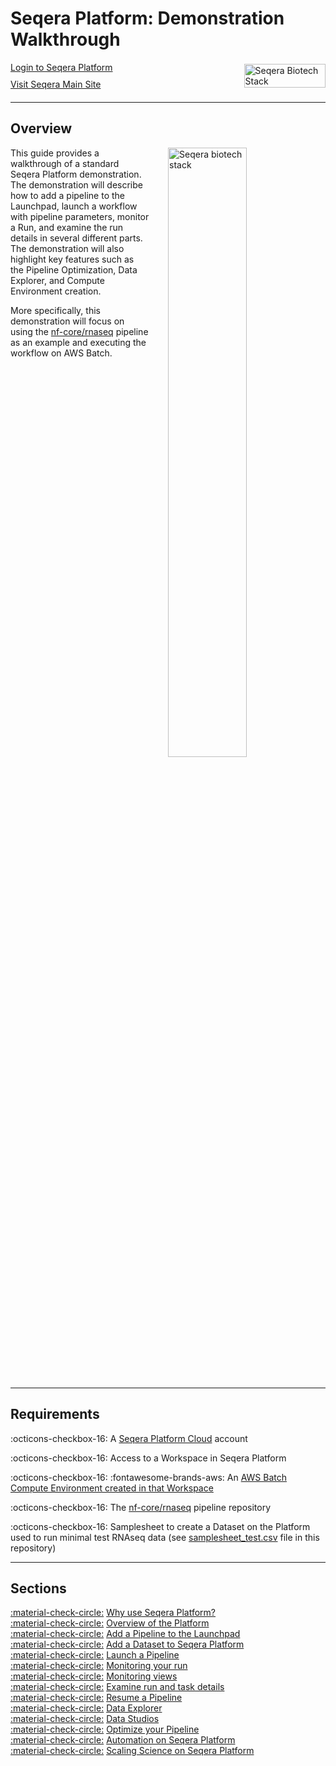 # Seqera Platform: Demonstration Walkthrough


<div style="display: flex; align-items: center; margin-bottom: 20px;">
  <div style="margin-right: 10px;">
    <a href="https://cloud.seqera.io/login" class="md-button" style="display: block; margin-bottom: 10px;">
      <i class="fas fa-user"></i> Login to Seqera Platform
    </a>
    <a href="https://seqera.io" class="md-button" style="display: block;">
      Visit Seqera Main Site
    </a>
  </div>
    <div style="flex: 1; margin-left: 200px;">
    <img src="assets/seqera-one-platform.png" alt="Seqera Biotech Stack" style="width: 100%; max-width: 750px;">
  </div>
</div>




---
## Overview

<!-- ![Seqera biotech stack](assets/seqera-biotech-stack.png){ .right .image} -->
<img src="assets/seqera-biotech-stack.png" alt="Seqera biotech stack" style="float: right; width: 50%; margin-left: 30px; margin-bottom: 20px;">

This guide provides a walkthrough of a standard Seqera Platform demonstration. The demonstration will describe how to add a pipeline to the Launchpad, launch a workflow with pipeline parameters, monitor a Run, and examine the run details in several different parts. The demonstration will also highlight key features such as the Pipeline Optimization, Data Explorer, and Compute Environment creation.

More specifically, this demonstration will focus on using the [nf-core/rnaseq](https://github.com/nf-core/rnaseq) pipeline as an example and executing the workflow on AWS Batch.

<div style="clear: both;"></div>

---

## Requirements

:octicons-checkbox-16: A [Seqera Platform Cloud](https://cloud.seqera.io/login) account

:octicons-checkbox-16: Access to a Workspace in Seqera Platform

:octicons-checkbox-16: :fontawesome-brands-aws: An [AWS Batch Compute Environment created in that Workspace](https://docs.seqera.io/platform/23.4.0/compute-envs/aws-batch)

:octicons-checkbox-16: The [nf-core/rnaseq](https://github.com/nf-core/rnaseq) pipeline repository

:octicons-checkbox-16: Samplesheet to create a Dataset on the Platform used to run minimal test RNAseq data (see [samplesheet_test.csv](./samplesheet_test.csv) file in this repository)

---

## Sections

[:material-check-circle:]() [Why use Seqera Platform?](./intro.md) <br/>
[:material-check-circle:]() [Overview of the Platform](./demo_overview.md) <br/>
[:material-check-circle:]() [Add a Pipeline to the Launchpad](./add_a_pipeline.md) <br/>
[:material-check-circle:]() [Add a Dataset to Seqera Platform](./add_a_dataset.md) <br/>
[:material-check-circle:]() [Launch a Pipeline](./launch_pipeline.md) <br/>
[:material-check-circle:]() [Monitoring your run](./monitor_run.md) <br/>
[:material-check-circle:]() [Monitoring views](./monitoring_views.md) <br/>
[:material-check-circle:]() [Examine run and task details](./run_details.md) <br/>
[:material-check-circle:]() [Resume a Pipeline](./resume_pipeline.md) <br/>
[:material-check-circle:]() [Data Explorer](./data_explorer.md) <br/>
[:material-check-circle:]() [Data Studios](./data_studios.md) <br/>
[:material-check-circle:]() [Optimize your Pipeline](./pipeline_optimization.md) <br/>
[:material-check-circle:]() [Automation on Seqera Platform](./automation.md) <br/>
[:material-check-circle:]() [Scaling Science on Seqera Platform](./summary.md) <br/>


